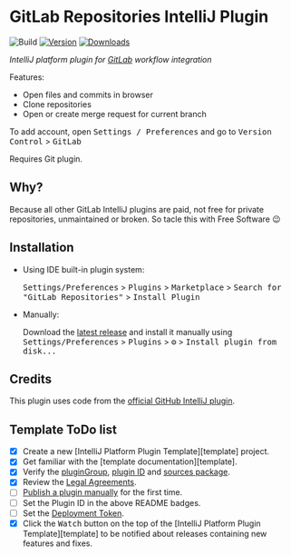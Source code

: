 # GitLab Repositories IntelliJ Plugin

![Build](https://github.com/R1tschY/gitlab-intellij-plugin/workflows/Build/badge.svg)
[![Version](https://img.shields.io/jetbrains/plugin/v/PLUGIN_ID.svg)](https://plugins.jetbrains.com/plugin/PLUGIN_ID)
[![Downloads](https://img.shields.io/jetbrains/plugin/d/PLUGIN_ID.svg)](https://plugins.jetbrains.com/plugin/PLUGIN_ID)


<!-- Plugin description -->
*IntelliJ platform plugin for [GitLab](https://gitlab.com/) workflow integration*
 
Features:
 * Open files and commits in browser
 * Clone repositories
 * Open or create merge request for current branch

To add account, open <kbd>Settings / Preferences</kbd> and go to <kbd>Version Control</kbd> > <kbd>GitLab</kbd>

Requires Git plugin.
<!-- Plugin description end -->

## Why?

Because all other GitLab IntelliJ plugins are paid, not free for private repositories, unmaintained or broken.
So tacle this with Free Software :wink:

## Installation

- Using IDE built-in plugin system:
  
  <kbd>Settings/Preferences</kbd> > <kbd>Plugins</kbd> > <kbd>Marketplace</kbd> > <kbd>Search for "GitLab Repositories"</kbd> >
  <kbd>Install Plugin</kbd>
  
- Manually:

  Download the [latest release](https://github.com/R1tschY/gitlab-intellij-plugin/releases/latest) and install it manually using
  <kbd>Settings/Preferences</kbd> > <kbd>Plugins</kbd> > <kbd>⚙️</kbd> > <kbd>Install plugin from disk...</kbd>

## Credits

This plugin uses code from the [official GitHub IntelliJ plugin](https://plugins.jetbrains.com/plugin/13115-github).

## Template ToDo list
- [x] Create a new [IntelliJ Platform Plugin Template][template] project.
- [x] Get familiar with the [template documentation][template].
- [x] Verify the [pluginGroup](/gradle.properties), [plugin ID](/src/main/resources/META-INF/plugin.xml) and [sources package](/src/main/kotlin).
- [x] Review the [Legal Agreements](https://plugins.jetbrains.com/docs/marketplace/legal-agreements.html).
- [ ] [Publish a plugin manually](https://plugins.jetbrains.com/docs/intellij/publishing-plugin.html?from=IJPluginTemplate) for the first time.
- [ ] Set the Plugin ID in the above README badges.
- [ ] Set the [Deployment Token](https://plugins.jetbrains.com/docs/marketplace/plugin-upload.html).
- [x] Click the <kbd>Watch</kbd> button on the top of the [IntelliJ Platform Plugin Template][template] to be notified about releases containing new features and fixes.

